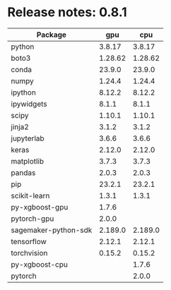 # Release notes: 0.8.1

Package | gpu| cpu
---|---|---
python|3.8.17|3.8.17
boto3|1.28.62|1.28.62
conda|23.9.0|23.9.0
numpy|1.24.4|1.24.4
ipython|8.12.2|8.12.2
ipywidgets|8.1.1|8.1.1
scipy|1.10.1|1.10.1
jinja2|3.1.2|3.1.2
jupyterlab|3.6.6|3.6.6
keras|2.12.0|2.12.0
matplotlib|3.7.3|3.7.3
pandas|2.0.3|2.0.3
pip|23.2.1|23.2.1
scikit-learn|1.3.1|1.3.1
py-xgboost-gpu|1.7.6| 
pytorch-gpu|2.0.0| 
sagemaker-python-sdk|2.189.0|2.189.0
tensorflow|2.12.1|2.12.1
torchvision|0.15.2|0.15.2
py-xgboost-cpu| |1.7.6
pytorch| |2.0.0
